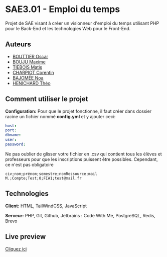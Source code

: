 # SAE3.01 - Emploi du temps

Projet de SAE visant à créer un visionneur d'emploi du temps utilisant PHP pour le Back-End et les technologies Web pour le Front-End.
## Auteurs

- [BOUTTIER Oscar](https://www.github.com/Curiosow)
- [BOUJU Maxime](https://www.github.com/BoujuMaxime)
- [TIEBOIS Matis](https://www.github.com/MatisT05)
- [CHARPIOT Corentin](https://www.github.com/CorentinChr)
- [BAJOMÉE Noa](https://www.github.com/NoaBaj)
- [HENICHARD Théo](https://www.github.com/TheoHenichard)

## Comment utiliser le projet
**Configuration:** Pour que le projet fonctionne, il faut créer dans dossier racine un fichier nommé **config.yml** et y ajouter ceci:
```yaml
host: 
port: 
dbname: 
user: 
password: 
```

Ne pas oublier de glisser votre fichier en .csv qui contient tous les élèves et professeurs pour que les inscriptions puissent être possibles.
Cependant, ce n'est pas obligatoire
```csv
civ;nom;prénom;semestre;nomRessource;mail
M.;Compte;Test;0;FIA1;test@mail.fr
```

## Technologies

**Client:** HTML, TailWindCSS, JavaScript

**Serveur:** PHP, Git, Github, Jetbrains : Code With Me, PostgreSQL, Redis, Brevo

## Live preview
[Cliquez ici](https://edt.curiosow.fr/vue/Dashboard.php)
